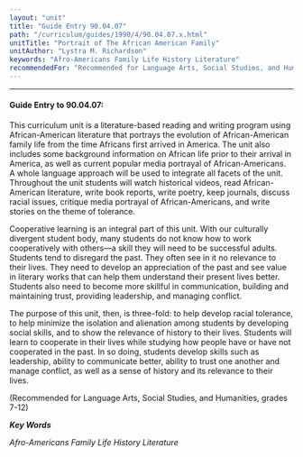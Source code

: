 ```yaml
---
layout: "unit"
title: "Guide Entry 90.04.07"
path: "/curriculum/guides/1990/4/90.04.07.x.html"
unitTitle: "Portrait of The African American Family"
unitAuthor: "Lystra M. Richardson"
keywords: "Afro-Americans Family Life History Literature"
recommendedFor: "Recommended for Language Arts, Social Studies, and Humanities, grades 7-12"
---
```

<body>
<hr/>
<h4>
Guide Entry to 90.04.07:
</h4>
This curriculum unit is a literature-based reading and writing program using African-American literature that portrays the evolution of African-American family life from the time Africans first arrived in America. The unit also includes some background information on African life prior to their arrival in America, as well as current popular media portrayal of African-Americans. A whole language approach will be used to integrate all facets of the unit. Throughout the unit students will watch historical videos, read African-American literature, write book reports, write poetry, keep journals, discuss racial issues, critique media portrayal of African-Americans, and write stories on the theme of tolerance.
<p>
Cooperative learning is an integral part of this unit. With our culturally divergent student body, many students do not know how to work cooperatively with others—a skill they will need to be successful adults. Students tend to disregard the past. They often see in it no relevance to their lives. They need to develop an appreciation of the past and see value in literary works that can help them understand their present lives better. Students also need to become more skillful in communication, building and maintaining trust, providing leadership, and managing conflict.
</p>
<p>
The purpose of this unit, then, is three-fold: to help develop racial tolerance, to help minimize the isolation and alienation among students by developing social skills, and to show the relevance of history to their lives. Students will learn to cooperate in their lives while studying how people have or have not cooperated in the past. In so doing, students develop skills such as leadership, ability to communicate better, ability to trust one another and manage conflict, as well as a sense of history and its relevance to their lives.
</p>
<p>
(Recommended for Language Arts, Social Studies, and Humanities, grades 7-12)
</p>
<p>
<b>
<i>
Key Words
</i>
</b>
<br/>
</p>
<p>
<i>
Afro-Americans Family Life History Literature
</i>
</p>
</body>